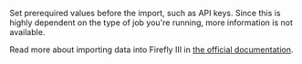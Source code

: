 Set prerequired values before the import, such as API keys. Since this is highly dependent on the type of job you're running, more information is not available.

Read more about importing data into Firefly III in [the official documentation](https://docs.firefly-iii.org/).